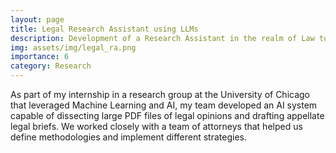 ```yaml
---
layout: page
title: Legal Research Assistant using LLMs
description: Development of a Research Assistant in the realm of Law to write case briefs
img: assets/img/legal_ra.png
importance: 6
category: Research
---
```


As part of my internship in a research group at the University of Chicago that leveraged Machine Learning and AI, my team developed an AI system capable of dissecting large PDF files of legal opinions and drafting appellate legal briefs. 
We worked closely with a team of attorneys that helped us define methodologies and implement different strategies.
